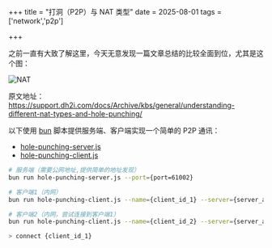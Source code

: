 +++
title =  "打洞（P2P）与 NAT 类型"
date = 2025-08-01
tags = ['network','p2p']

+++

之前一直有大致了解这里，今天无意发现一篇文章总结的比较全面到位，尤其是这个图：

![NAT](https://support.dh2i.com/assets/images/nat_types-81eca38551a438b10ae1bb6c16ba1aee.png)

原文地址：
https://support.dh2i.com/docs/Archive/kbs/general/understanding-different-nat-types-and-hole-punching/

以下使用 [bun](https://bun.sh) 脚本提供服务端、客户端实现一个简单的 P2P 通讯：

* [hole-punching-server.js](./hole-punching-server.js)
* [hole-punching-client.js](./hole-punching-client.js)

``` bash
# 服务端（需要公网地址,提供简单的地址发现）
bun run hole-punching-server.js --port={port=61002}

# 客户端1（内网）
bun run hole-punching-client.js --name={client_id_1} --server={server_address:port=61002}

# 客户端2（内网，尝试连接到客户端1）
bun run hole-punching-client.js --name={client_id_2} --server={server_address:port=61002}

> connect {client_id_1}
```